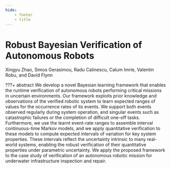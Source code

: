 ```yaml
---
hide:
    - footer
    - title
---
```

# Robust Bayesian Verification of Autonomous Robots

Xingyu Zhao, Simos Gerasimou, Radu Calinescu, Calum Imrie, Valentin Robu, and David Flynn


???+ abstract
    We develop a novel Bayesian learning framework that enables the runtime verification of autonomous robots performing critical missions in uncertain environments. Our framework exploits prior knowledge and observations of the verified robotic system to learn expected ranges of values for the occurrence rates of its events. We support both events observed regularly during system operation, and singular events such as catastrophic failures or the completion of difficult one-off tasks. Furthermore, we use the learnt event-rate ranges to assemble interval continuous-time Markov models, and we apply quantitative verification to these models to compute expected intervals of variation for key system properties. These intervals reflect the uncertainty intrinsic to many real-world systems, enabling the robust verification of their quantitative properties under parametric uncertainty. We apply the proposed framework to the case study of verification of an autonomous robotic mission for underwater infrastructure inspection and repair. 